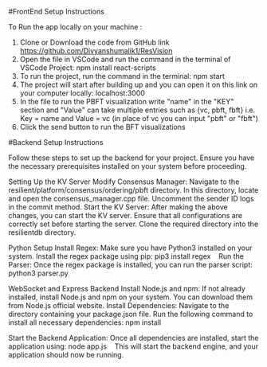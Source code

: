 #FrontEnd Setup Instructions

To Run the app locally on your machine : 

1) Clone or Download the code from GitHub link https://github.com/Divyanshumalik1/ResVision
2) Open the file in VSCode and run the command in the terminal of VSCode Project: npm install react-scripts
3) To run the project, run the command in the terminal: npm start
4) The project will start after building up and you can open it on this link on your computer locally: localhost:3000
5) In the file to run the PBFT visualization write "name" in the "KEY" section and "Value" can take multiple entries such as {vc, pbft, fbft}
     i.e. Key = name and  Value = vc (in place of vc you can input "pbft" or "fbft")
6) Click the send button to run the BFT visualizations

#Backend Setup Instructions

Follow these steps to set up the backend for your project. Ensure you have the necessary prerequisites installed on your system before proceeding.

Setting Up the KV Server
Modify Consensus Manager:
Navigate to the resilient/platform/consensus/ordering/pbft directory.
In this directory, locate and open the consensus_manager.cpp file.
Uncomment the sender ID logs in the commit method.
Start the KV Server:
After making the above changes, you can start the KV server. Ensure that all configurations are correctly set before starting the server.
Clone the required directory into the resilientdb directory.

Python Setup
Install Regex:
Make sure you have Python3 installed on your system.
Install the regex package using pip: pip3 install regex   
		Run the Parser:
Once the regex package is installed, you can run the parser script: python3 parser.py   

WebSocket and Express Backend
Install Node.js and npm:
If not already installed, install Node.js and npm on your system. You can download them from Node.js official website.
Install Dependencies:
Navigate to the directory containing your package.json file.
Run the following command to install all necessary dependencies: npm install   
		
Start the Backend Application:
Once all dependencies are installed, start the application using: node app.js   
This will start the backend engine, and your application should now be running.
